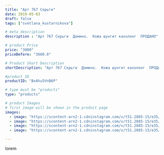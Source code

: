 ```yaml
---
title: "Арт 767 Серьги"
date: 2019-05-03
draft: false
tags: ["svetlana_kustarnikova"]

# meta description
description : "Арт 767 Серьги  Домино.  Кожа шунгит кахолонг  ПРОДАНО"

# product Price
price: "3000"
priceBefore: "3600.0"

# Product Short Description
shortDescription: "Арт 767 Серьги  Домино.  Кожа шунгит кахолонг  ПРОДАНО"

#product ID
productID: "BxAhu5VnB6P"

# type must be "products"
type: "products"

# product Images
# first image will be shown in the product page
images:
  - image: "https://scontent-arn2-1.cdninstagram.com/v/t51.2885-15/e35/57488366_822450118120459_2337949082138489859_n.jpg?se=8&tp=1&_nc_ht=scontent-arn2-1.cdninstagram.com&_nc_cat=107&_nc_ohc=TeyQpBAvGYAAX-6nu3B&oh=201a4457179cd51508a89bf873ea0aee&oe=6069A9B0&ig_cache_key=MjAzNTc3NTM4MDQ2NTM0NTUyNA%3D%3D.2"
  - image: "https://scontent-arn2-1.cdninstagram.com/v/t51.2885-15/e35/58704296_715825432153624_1904254791679804040_n.jpg?se=8&tp=1&_nc_ht=scontent-arn2-1.cdninstagram.com&_nc_cat=104&_nc_ohc=URDFPqAklMkAX97ydYh&oh=1b9a2918c8aeb8862a34acb75611e7f0&oe=606BEF9F&ig_cache_key=MjAzNTc3NTM4MDQ4MTkwNjg2NQ%3D%3D.2"
  - image: "https://scontent-arn2-1.cdninstagram.com/v/t51.2885-15/e35/58004216_431153490779262_9021097375588581393_n.jpg?se=8&tp=1&_nc_ht=scontent-arn2-1.cdninstagram.com&_nc_cat=106&_nc_ohc=QlM0h9wutlIAX9emDuP&oh=baae5b3cd25230a486453cefcba79993&oe=606A52D3&ig_cache_key=MjAzNTc3NTM4MDQ5MDQ0MzQ4NA%3D%3D.2"
  - image: "https://scontent-arn2-1.cdninstagram.com/v/t51.2885-15/e35/59289042_2333206403410756_7761454488258818688_n.jpg?se=8&tp=1&_nc_ht=scontent-arn2-1.cdninstagram.com&_nc_cat=104&_nc_ohc=6RASN56L7ooAX9arPLx&oh=ec9ebcdefc2bb1eb666d4d92a5fe2d94&oe=6069E24E&ig_cache_key=MjAzNTc3NTM4MDQ4MTk1NzA0OQ%3D%3D.2"

---
```

lorem
